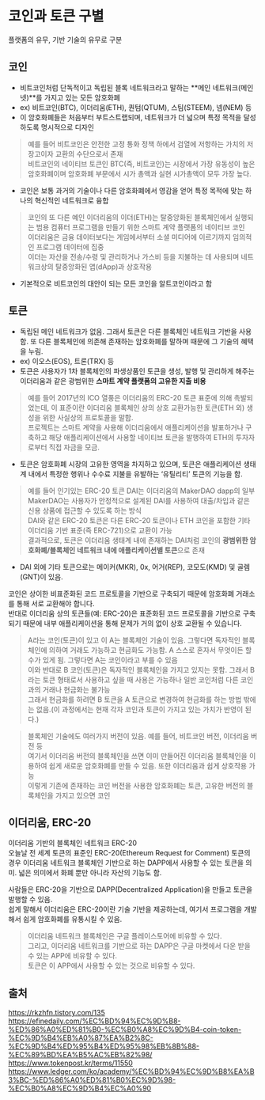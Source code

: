 # 코인과 토큰 구별  
플랫폼의 유무, 기반 기술의 유무로 구분  

## 코인  
* 비트코인처럼 단독적이고 독립된 블록 네트워크라고 말하는 **메인 네트워크(메인넷)**를 가지고 있는 모든 암호화폐  
* ex) 비트코인(BTC), 이더리움(ETH), 퀀텀(QTUM), 스팀(STEEM), 넴(NEM) 등  
* 이 암호화폐들은 처음부터 부트스트랩되며, 네트워크가 더 넓으며 특정 목적을 달성하도록 명시적으로 디자인  
> 예를 들어 비트코인은 안전한 고정 통화 정책 하에서 검열에 저항하는 가치의 저장고이자 교환의 수단으로서 존재  
> 비트코인의 네이티브 토큰인 BTC(즉, 비트코인)는 시장에서 가장 유동성이 높은 암호화폐이며 암호화폐 부문에서 시가 총액과 실현 시가총액이 모두 가장 높다.  

* 코인은 보통 과거의 기술이나 다른 암호화폐에서 영감을 얻어 특정 목적에 맞는 하나의 혁신적인 네트워크로 융합  
> 코인의 또 다른 예인 이더리움의 이더(ETH)는 탈중앙화된 블록체인에서 실행되는 범용 컴퓨터 프로그램을 만들기 위한 스마트 계약 플랫폼의 네이티브 코인  
> 이더리움은 금융 데이터보다는 게임에서부터 소셜 미디어에 이르기까지 임의적인 프로그램 데이터에 집중  
> 이더는 자산을 전송/수령 및 관리하거나 가스비 등을 지불하는 데 사용되며 네트워크상의 탈중앙화된 앱(dApp)과 상호작용  

* 기본적으로 비트코인의 대안이 되는 모든 코인을 알트코인이라고 함  


## 토큰  
* 독립된 메인 네트워크가 없음. 그래서 토큰은 다른 블록체인 네트워크 기반을 사용함. 또 다른 블록체인에 의존해 존재하는 암호화폐를 말하며 때문에 그 기술의 혜택을 누림.  
* ex) 이오스(EOS), 트론(TRX) 등  
* 토큰은 사용자가 1차 블록체인의 파생상품인 토큰을 생성, 발행 및 관리하게 해주는 이더리움과 같은 광범위한 **스마트 계약 플랫폼의 고유한 지출 비용**  
> 예를 들어 2017년의 ICO 열풍은 이더리움의 ERC-20 토큰 표준에 의해 촉발되었는데, 이 표준이란 이더리움 블록체인 상의 상호 교환가능한 토큰(ETH 외) 생성을 위한 사실상의 프로토콜을 말함.  
> 프로젝트는 스마트 계약을 사용해 이더리움에서 애플리케이션을 발표하거나 구축하고 해당 애플리케이션에서 사용할 네이티브 토큰을 발행하여 ETH의 투자자로부터 직접 자금을 모금.  

* 토큰은 암호화폐 시장의 고유한 영역을 차지하고 있으며, 토큰은 애플리케이션 생태계 내에서 특정한 행위나 수수료 지불을 유발하는 ‘유틸리티’ 토큰의 기능을 함.  
> 예를 들어 인기있는 ERC-20 토큰 DAI는 이더리움의 MakerDAO dapp의 일부  
> MakerDAO는 사용자가 안정적으로 설계된 DAI를 사용하여 대출/차입과 같은 신용 상품에 접근할 수 있도록 하는 방식  
> DAI와 같은 ERC-20 토큰은 다른 ERC-20 토큰이나 ETH 코인을 포함한 기타 이더리움 기반 표준(즉 ERC-721)으로 교환이 가능  
> 결과적으로, 토큰은 이더리움 생태계 내에 존재하는 DAI처럼 코인의 **광범위한 암호화폐/블록체인 네트워크 내에 애플리케이션별 토큰**으로 존재  

* DAI 외에 기타 토큰으로는 메이커(MKR), 0x, 어거(REP), 코모도(KMD) 및 골렘(GNT)이 있음.  

코인은 상이한 비표준화된 코드 프로토콜을 기반으로 구축되기 때문에 암호화폐 거래소를 통해 서로 교환해야 합니다.  
반대로 이더리움 상의 토큰들(예: ERC-20)은 표준화된 코드 프로토콜을 기반으로 구축되기 때문에 내부 애플리케이션을 통해 문제가 거의 없이 상호 교환될 수 있습니다.  

> A라는 코인(토큰)이 있고 이 A는 블록체인 기술이 있음. 그렇다면 독자적인 블록체인에 의하여 거래도 가능하고 현금화도 가능함.
> A 스스로 혼자서 무엇이든 할 수가 있게 됨. 그렇다면 A는 코인이라고 부를 수 있음  
> 이와 반대로 B 코인(토큰)은 독자적인 블록체인을 가지고 있지는 못함. 그래서 B라는 토큰 형태로서 사용하고 싶을 때 사용은 가능하나 일반 코인처럼 다른 코인과의 거래나 현금화는 불가능  
> 그래서 현금화를 하려면 B 토큰을 A 토큰으로 변경하여 현금화를 하는 방법 밖에는 없음.(이 과정에서는 현재 각자 코인과 토큰이 가지고 있는 가치가 반영이 된다.)  


> 블록체인 기술에도 여러가지 버전이 있음. 예를 들어, 비트코인 버전, 이더리움 버전 등  
> 여기서 이더리움 버전의 블록체인을 쓰면 이미 만들어진 이더리움 블록체인을 이용하여 쉽게 새로운 암호화폐를 만들 수 있음. 또한 이더리움과 쉽게 상호작용 가능  
> 이렇게 기존에 존재하는 코인 버전을 사용한 암호화폐는 토큰, 고유한 버전의 블록체인을 가지고 있으면 코인  

## 이더리움, ERC-20  
이더리움 기반의 블록체인 네트워크 ERC-20  
오늘날 전 세계 토큰의 표준인 ERC-20(Ethereum Request for Comment) 토큰의 경우 이더리움 네트워크 블록체인 기반으로 하는 DAPP에서 사용할 수 있는 토큰을 의미. 넓은 의미에서 화폐 뿐만 아니라 자산의 기능도 함.  

사람들은 ERC-20을 기반으로 DAPP(Decentralized Application)을 만들고 토큰을 발행할 수 있음.  
쉽게 말해서 이더리움은 ERC-20이란 기술 기반을 제공하는데, 여기서 프로그램을 개발해서 쉽게 암호화폐를 유통시킬 수 있음.  

> 이더리움 네트워크 블록체인은 구글 플레이스토어에 비유할 수 있다.  
> 그리고, 이더리움 네트워크를 기반으로 하는 DAPP은 구글 마켓에서 다운 받을 수 있는 APP에 비유할 수 있다.  
> 토큰은 이 APP에서 사용할 수 있는 것으로 비유할 수 있다.  


## 출처  
https://rkzhfn.tistory.com/135  
https://efinedaily.com/%EC%BD%94%EC%9D%B8-%ED%86%A0%ED%81%B0-%EC%B0%A8%EC%9D%B4-coin-token-%EC%9D%B4%EB%A0%87%EA%B2%8C-%EC%9D%B4%ED%95%B4%ED%95%98%EB%8B%88-%EC%89%BD%EA%B5%AC%EB%82%98/  
https://www.tokenpost.kr/terms/11550  
https://www.ledger.com/ko/academy/%EC%BD%94%EC%9D%B8%EA%B3%BC-%ED%86%A0%ED%81%B0%EC%9D%98-%EC%B0%A8%EC%9D%B4%EC%A0%90  


